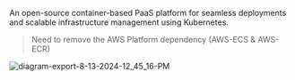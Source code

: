 An open-source container-based PaaS platform for seamless deployments and scalable infrastructure management using Kubernetes.

> Need to remove the AWS Platform dependency (AWS-ECS & AWS-ECR)

![diagram-export-8-13-2024-12_45_16-PM](https://github.com/user-attachments/assets/b367e328-5555-449a-a332-c47e70ceca95)
